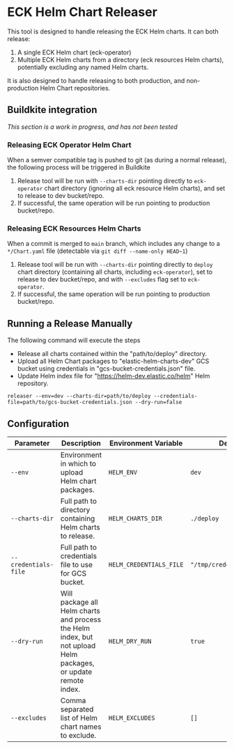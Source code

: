 # ECK Helm Chart Releaser

This tool is designed to handle releasing the ECK Helm charts.  It can both release:

1. A single ECK Helm chart (eck-operator)
2. Multiple ECK Helm charts from a directory (eck resources Helm charts), potentially excluding any named Helm charts.

It is also designed to handle releasing to both production, and non-production Helm Chart repositories.

## Buildkite integration

*This section is a work in progress, and has not been tested*

### Releasing ECK Operator Helm Chart

When a semver compatible tag is pushed to git (as during a normal release), the following process will be triggered in Buildkite

1. Release tool will be run with `--charts-dir` pointing directly to `eck-operator` chart directory (ignoring all eck resource Helm charts), and set to release to dev bucket/repo.
2. If successful, the same operation will be run pointing to production bucket/repo.

### Releasing ECK Resources Helm Charts

When a commit is merged to `main` branch, which includes any change to a `*/Chart.yaml` file (detectable via `git diff --name-only HEAD~1`)

1. Release tool will be run with `--charts-dir` pointing directly to `deploy` chart directory (containing all charts, including `eck-operator`), set to release to dev bucket/repo, and with `--excludes` flag set to `eck-operator`.
2. If successful, the same operation will be run pointing to production bucket/repo.

## Running a Release Manually

The following command will execute the steps

* Release all charts contained within the "path/to/deploy" directory.
* Upload all Helm Chart packages to "elastic-helm-charts-dev" GCS bucket using credentials in "gcs-bucket-credentials.json" file.
* Update Helm index file for "https://helm-dev.elastic.co/helm" Helm repository.

```
releaser --env=dev --charts-dir=path/to/deploy --credentials-file=path/to/gcs-bucket-credentials.json --dry-run=false
```

## Configuration

| Parameter           | Description                                                                                                    | Environment Variable    | Default                            |
|---------------------|----------------------------------------------------------------------------------------------------------------|-------------------------|------------------------------------|
| `--env`             | Environment in which to upload Helm chart packages.                                                            | `HELM_ENV`              | `dev`                              |
| `--charts-dir`      | Full path to directory containing Helm charts to release.                                                      | `HELM_CHARTS_DIR`       | `./deploy`                         |
| `--credentials-file`| Full path to credentials file to use for GCS bucket.                                                           | `HELM_CREDENTIALS_FILE` | `"/tmp/credentials.json"`                               |
| `--dry-run`         | Will package all Helm charts and process the Helm index, but not upload Helm packages, or update remote index. | `HELM_DRY_RUN`          | `true`                             |
| `--excludes`        | Comma separated list of Helm chart names to exclude.                                                           | `HELM_EXCLUDES`         | `[]`                               |
